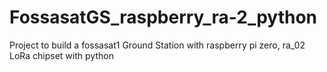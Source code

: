 # FossasatGS_raspberry_ra-2_python
Project to build a fossasat1 Ground Station with raspberry pi zero, ra_02 LoRa chipset with python

